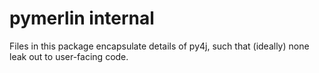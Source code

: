 # pymerlin internal

Files in this package encapsulate details of py4j, such that (ideally)
none leak out to user-facing code.
